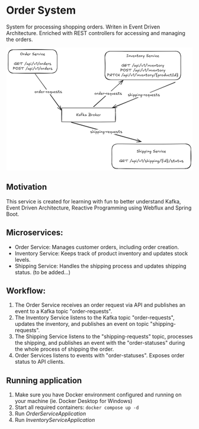 # Order System

System for processing shopping orders. Writen in Event Driven Architecture. Enriched with REST controllers for accessing and managing the orders.

<img src=https://github.com/tomaszmjurek/readme-images/blob/master/order-system.png>

## Motivation
This service is created for learning with fun to better understand Kafka, Event Driven Architecture, Reactive Programming using Webflux and Spring Boot.

## Microservices:

- Order Service: Manages customer orders, including order creation.
- Inventory Service: Keeps track of product inventory and updates stock levels.
- Shipping Service: Handles the shipping process and updates shipping status. (to be added...)

## Workflow:

1. The Order Service receives an order request via API and publishes an event to a Kafka topic "order-requests".
2. The Inventory Service listens to the Kafka topic "order-requests", updates the inventory, and publishes an event on topic "shipping-requests".
3. The Shipping Service listens to the "shipping-requests" topic, processes the shipping, and publishes an event with the "order-statuses" during the whole process of shipping the order.
4. Order Services listens to events with "order-statuses". Exposes order status to API clients.

## Running application
1. Make sure you have Docker environment configured and running on your machine (ie. Docker Desktop for Windows)
2. Start all required containers:
    `docker compose up -d`
3. Run _OrderServiceApplication_
4. Run _InventoryServiceApplication_
